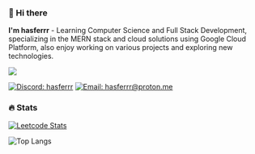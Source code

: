 ### 👋 Hi there

**I'm hasferrr** - Learning Computer Science and Full Stack Development, specializing in the MERN stack and cloud solutions using Google Cloud Platform, also enjoy working on various projects and exploring new technologies.

![](https://skillicons.dev/icons?i=ts,js,python,react,redux,nodejs,express,mongodb,gcp,prisma,docker,html,css)

<!-- [![LinkedIn](https://img.shields.io/badge/LinkedIn-%230077B5.svg?logo=linkedin&logoColor=white)](https://linkedin.com/in/username) -->
[![Discord: hasferrr](https://img.shields.io/badge/hasferrr-%237289DA.svg?logo=discord&logoColor=white)](https://discord.com/users/500610677384151051)
[![Email: hasferrr@proton.me](https://img.shields.io/badge/hasferrr@proton.me-%23D14836.svg?logo=gmail&logoColor=white)](mailto:hasferrr@proton.me)

### 🔥 Stats

[![Leetcode Stats](https://leetcard.jacoblin.cool/hasferrr?ext=contest)](https://leetcode.com/u/hasferrr)

![Top Langs](https://github-readme-stats.vercel.app/api/top-langs/?username=hasferrr&layout=compact&theme=radical&hide=racket,html,css)
